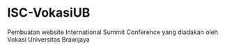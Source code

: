# ISC-VokasiUB
Pembuatan website International Summit Conference yang diadakan oleh Vokasi Universitas Brawijaya
